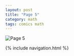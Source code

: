 ```yaml
---
layout: post
title: "Page 5"
category: math
tags: comics math
---
```


![Page 5](/assets/mathcomic/5.png)

{% include navigation.html %}
